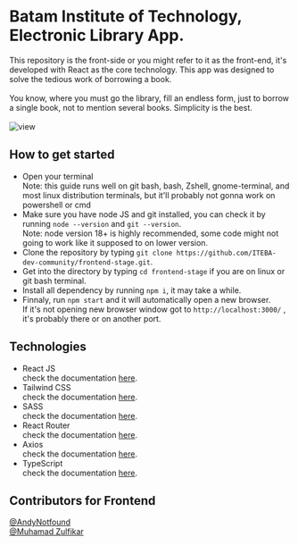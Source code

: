 # Batam Institute of Technology, Electronic Library App.
This repository is the front-side or you might refer to it as the front-end, it's developed with React as the core technology. This app was designed to solve the tedious work of borrowing a book. 
<br><br>
You know, where you must go the library, fill an endless form, just to borrow a single book, not to mention several books. Simplicity is the best.
<br><br>
![view](https://user-images.githubusercontent.com/40969170/180212768-684d1173-bca0-491c-8c91-5aeeb3ee12a4.png)
<br>

## How to get started
<ul>
  <li>Open your terminal</li>
  Note: this guide runs well on git bash, bash, Zshell, gnome-terminal, and most linux distribution terminals, but it'll probably not gonna work on powershell or cmd
  <li>Make sure you have node JS and git installed, you can check it by running <code>node --version</code> and <code>git --version</code>.</li>
  Note: node version 18+ is highly recommended, some code might not going to work like it supposed to on lower version.
  <li>Clone the repository by typing <code>git clone https://github.com/ITEBA-dev-community/frontend-stage.git</code>.</li>
  <li>Get into the directory by typing <code>cd frontend-stage</code> if you are on linux or git bash terminal.</li>
  <li>Install all dependency by running <code>npm i</code>, it may take a while.</li>
  <li>Finnaly, run <code>npm start</code> and it will automatically open a new browser.</li>
  If it's not opening new browser window got to <code>http://localhost:3000/</code> , it's probably there or on another port.
</ul>

## Technologies
<ul>
  <li>React JS</li>
  check the documentation <a href="https://reactjs.org/docs/getting-started.html">here</a>.
  <li>Tailwind CSS</li>
  check the documentation <a href="https://tailwindcss.com/docs/installation">here</a>.
  <li>SASS</li>
  check the documentation <a href="https://sass-lang.com/documentation/">here</a>.
  <li>React Router</li>
  check the documentation <a href="https://reactrouter.com/docs/en/v6">here</a>.
  <li>Axios</li>
  check the documentation <a href="https://axios-http.com/docs/intro">here</a>.
  <li>TypeScript</li>
  check the documentation <a href="https://www.typescriptlang.org/docs/">here</a>.
</ul>

## Contributors for Frontend
<a href="https://github.com/AndyNotfound">@AndyNotfound</a> 
<br>
<a href="https://github.com/Muhamadzulfikar">@Muhamad Zulfikar</a>
